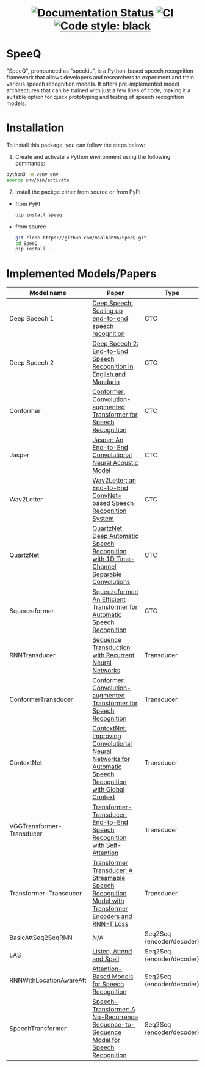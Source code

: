 <h1 align="center">

[![Documentation Status](https://readthedocs.org/projects/speeq/badge/?version=latest)](https://speeq.readthedocs.io/en/latest/?badge=latest)
[![CI](https://github.com/msalhab96/SpeeQ/actions/workflows/ci.yml/badge.svg?branch=main)](https://github.com/msalhab96/SpeeQ/actions/workflows/ci.yml)
[![Code style: black](https://img.shields.io/badge/code%20style-black-000000.svg)](https://github.com/psf/black)

 </h1>

# SpeeQ
"SpeeQ", pronounced as "speekiu", is a Python-based speech recognition framework that allows developers and researchers to experiment and train various speech recognition models. It offers pre-implemented model architectures that can be trained with just a few lines of code, making it a suitable option for quick prototyping and testing of speech recognition models.

# Installation

To install this package, you can follow the steps below:

1. Create and activate a Python environment using the following commands:


```bash
python3 -m venv env
source env/bin/activate
```

2. Install the packge either from source or from PyPI

  * from PyPI

    ```bash
    pip install speeq
    ```


  * from source

    ```bash
    git clone https://github.com/msalhab96/SpeeQ.git
    cd SpeeQ
    pip install .
    ```

# Implemented Models/Papers

| Model name      | Paper | Type |
| ---------------------- | ---------------------- | ---------------------- |
| Deep Speech 1 | [Deep Speech: Scaling up end-to-end speech recognition](https://arxiv.org/abs/1412.5567) | CTC |
| Deep Speech 2 | [Deep Speech 2: End-to-End Speech Recognition in English and Mandarin](https://arxiv.org/abs/1512.02595) | CTC |
| Conformer | [Conformer: Convolution-augmented Transformer for Speech Recognition](https://arxiv.org/abs/2005.08100) | CTC |
| Jasper | [Jasper: An End-to-End Convolutional Neural Acoustic Model](https://arxiv.org/abs/1904.03288) | CTC |
| Wav2Letter | [Wav2Letter: an End-to-End ConvNet-based Speech Recognition System](https://arxiv.org/abs/1609.03193) | CTC |
| QuartzNet | [QuartzNet: Deep Automatic Speech Recognition with 1D Time-Channel Separable Convolutions](https://arxiv.org/abs/1910.10261) | CTC |
| Squeezeformer | [Squeezeformer: An Efficient Transformer for Automatic Speech Recognition](https://arxiv.org/abs/2206.00888) | CTC |
| RNNTransducer | [Sequence Transduction with Recurrent Neural Networks](https://arxiv.org/abs/1211.3711) | Transducer |
| ConformerTransducer | [Conformer: Convolution-augmented Transformer for Speech Recognition](https://arxiv.org/abs/2005.08100) | Transducer |
| ContextNet | [ContextNet: Improving Convolutional Neural Networks for Automatic Speech Recognition with Global Context](https://arxiv.org/abs/2005.03191) | Transducer |
| VGGTransformer-Transducer | [Transformer-Transducer: End-to-End Speech Recognition with Self-Attention](https://arxiv.org/abs/1910.12977) | Transducer |
| Transformer-Transducer | [Transformer Transducer: A Streamable Speech Recognition Model with Transformer Encoders and RNN-T Loss](https://arxiv.org/abs/2002.02562) | Transducer |
| BasicAttSeq2SeqRNN | N/A | Seq2Seq (encoder/decoder) |
| LAS | [Listen, Attend and Spell](https://arxiv.org/abs/1508.01211) | Seq2Seq (encoder/decoder) |
| RNNWithLocationAwareAtt | [Attention-Based Models for Speech Recognition](https://arxiv.org/abs/1506.07503) | Seq2Seq (encoder/decoder) |
| SpeechTransformer | [Speech-Transformer: A No-Recurrence Sequence-to-Sequence Model for Speech Recognition](https://ieeexplore.ieee.org/document/8462506) | Seq2Seq (encoder/decoder) |
